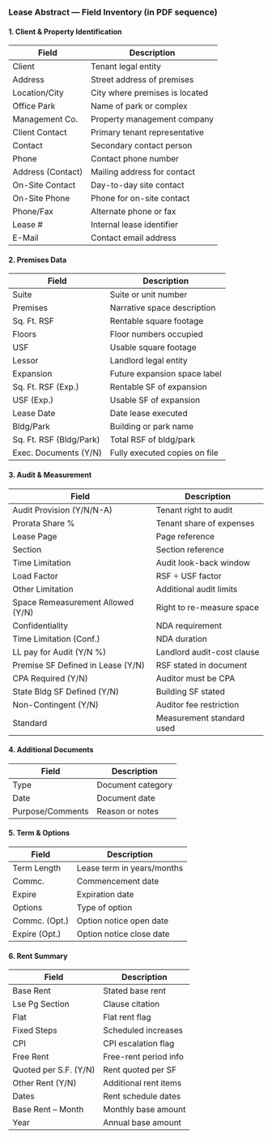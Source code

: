 ### Lease Abstract — Field Inventory (in PDF sequence)&#x20;

#### 1. Client & Property Identification

| Field             | Description                    |
| ----------------- | ------------------------------ |
| Client            | Tenant legal entity            |
| Address           | Street address of premises     |
| Location/City     | City where premises is located |
| Office Park       | Name of park or complex        |
| Management Co.    | Property management company    |
| Client Contact    | Primary tenant representative  |
| Contact           | Secondary contact person       |
| Phone             | Contact phone number           |
| Address (Contact) | Mailing address for contact    |
| On-Site Contact   | Day-to-day site contact        |
| On-Site Phone     | Phone for on-site contact      |
| Phone/Fax         | Alternate phone or fax         |
| Lease #           | Internal lease identifier      |
| E-Mail            | Contact email address          |

#### 2. Premises Data

| Field                   | Description                   |
| ----------------------- | ----------------------------- |
| Suite                   | Suite or unit number          |
| Premises                | Narrative space description   |
| Sq. Ft. RSF             | Rentable square footage       |
| Floors                  | Floor numbers occupied        |
| USF                     | Usable square footage         |
| Lessor                  | Landlord legal entity         |
| Expansion               | Future expansion space label  |
| Sq. Ft. RSF (Exp.)      | Rentable SF of expansion      |
| USF (Exp.)              | Usable SF of expansion        |
| Lease Date              | Date lease executed           |
| Bldg/Park               | Building or park name         |
| Sq. Ft. RSF (Bldg/Park) | Total RSF of bldg/park        |
| Exec. Documents (Y/N)   | Fully executed copies on file |

#### 3. Audit & Measurement

| Field                             | Description                |
| --------------------------------- | -------------------------- |
| Audit Provision (Y/N/N-A)         | Tenant right to audit      |
| Prorata Share %                   | Tenant share of expenses   |
| Lease Page                        | Page reference             |
| Section                           | Section reference          |
| Time Limitation                   | Audit look-back window     |
| Load Factor                       | RSF ÷ USF factor           |
| Other Limitation                  | Additional audit limits    |
| Space Remeasurement Allowed (Y/N) | Right to re-measure space  |
| Confidentiality                   | NDA requirement            |
| Time Limitation (Conf.)           | NDA duration               |
| LL pay for Audit (Y/N %)          | Landlord audit-cost clause |
| Premise SF Defined in Lease (Y/N) | RSF stated in document     |
| CPA Required (Y/N)                | Auditor must be CPA        |
| State Bldg SF Defined (Y/N)       | Building SF stated         |
| Non-Contingent (Y/N)              | Auditor fee restriction    |
| Standard                          | Measurement standard used  |

#### 4. Additional Documents

| Field            | Description       |
| ---------------- | ----------------- |
| Type             | Document category |
| Date             | Document date     |
| Purpose/Comments | Reason or notes   |

#### 5. Term & Options

| Field         | Description                |
| ------------- | -------------------------- |
| Term Length   | Lease term in years/months |
| Commc.        | Commencement date          |
| Expire        | Expiration date            |
| Options       | Type of option             |
| Commc. (Opt.) | Option notice open date    |
| Expire (Opt.) | Option notice close date   |

#### 6. Rent Summary

| Field                 | Description           |
| --------------------- | --------------------- |
| Base Rent             | Stated base rent      |
| Lse Pg Section        | Clause citation       |
| Flat                  | Flat rent flag        |
| Fixed Steps           | Scheduled increases   |
| CPI                   | CPI escalation flag   |
| Free Rent             | Free-rent period info |
| Quoted per S.F. (Y/N) | Rent quoted per SF    |
| Other Rent (Y/N)      | Additional rent items |
| Dates                 | Rent schedule dates   |
| Base Rent – Month     | Monthly base amount   |
| Year                  | Annual base amount    |

